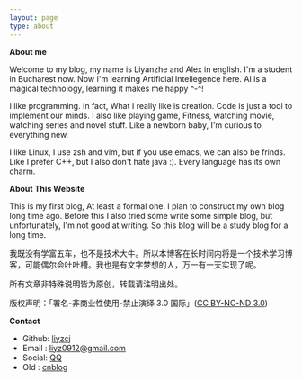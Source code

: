 ```yaml
---
layout: page
type: about
---
```


**About me**

Welcome to my blog, my name is Liyanzhe and Alex in english. I'm a student in Bucharest now. Now I'm learning Artificial Intellegence here. AI is a magical technology, learning it makes me happy ^-^!

I like programming. In fact, What I really like is creation. Code is just a tool to implement our minds. I also like playing game, Fitness, watching movie, watching series and novel stuff. Like a newborn baby, I'm curious to everything new.

I like Linux, I use zsh and vim, but if you use emacs, we can also be frinds. Like I prefer C++, but I also don't hate java :). Every language has its own charm. 

**About This Website**

This is my first blog, At least a formal one. I plan to construct my own blog long time ago. Before this I also tried some write some simple blog, but unfortunately, I'm not good at writing. So this blog will be a study blog for a long time.

我既没有学富五车，也不是技术大牛。所以本博客在长时间内将是一个技术学习博客，可能偶尔会吐吐槽。我也是有文字梦想的人，万一有一天实现了呢。

所有文章非特殊说明皆为原创，转载请注明出处。

版权声明：「署名-非商业性使用-禁止演绎 3.0 国际」([CC BY-NC-ND 3.0](https://creativecommons.org/licenses/by-nc-nd/3.0/deed.zh)) 

**Contact**

- Github: [liyzcj](https://github.com/liyzcj)
- Email : [liyz0912@gmail.com](mailto:liyz0912@gmail.com)
- Social: [QQ](tencent://message/?uin=695990219&Menu=yes)
- Old   : [cnblog](http://www.cnblogs.com/liyz/)
